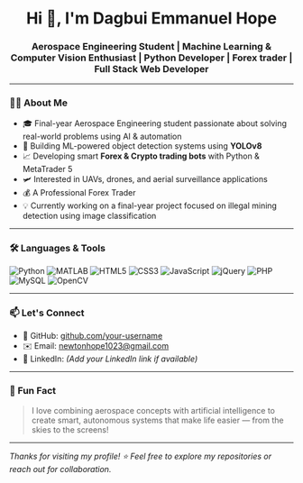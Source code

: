 <h1 align="center">Hi 👋, I'm Dagbui Emmanuel Hope</h1>
<h3 align="center">Aerospace Engineering Student | Machine Learning & Computer Vision Enthusiast | Python Developer | Forex trader | Full Stack Web Developer</h3>

---

### 👨‍🎓 About Me
- 🎓 Final-year Aerospace Engineering student passionate about solving real-world problems using AI & automation  
- 🤖 Building ML-powered object detection systems using **YOLOv8**  
- 📈 Developing smart **Forex & Crypto trading bots** with Python & MetaTrader 5  
- 🛩️ Interested in UAVs, drones, and aerial surveillance applications
- 💰 A Professional Forex Trader
- 💡 Currently working on a final-year project focused on illegal mining detection using image classification

---
### 🛠️ Languages & Tools

<p align="left">
  <!-- Programming Languages -->
  <img src="https://img.shields.io/badge/Python-3670A0?style=for-the-badge&logo=python&logoColor=ffdd54" alt="Python" />
  <img src="https://img.shields.io/badge/MATLAB-0076A8?style=for-the-badge&logo=mathworks&logoColor=white" alt="MATLAB" />

  <!-- Web Development -->
  <img src="https://img.shields.io/badge/HTML5-e34c26?style=for-the-badge&logo=html5&logoColor=white" alt="HTML5" />
  <img src="https://img.shields.io/badge/CSS3-264de4?style=for-the-badge&logo=css3&logoColor=white" alt="CSS3" />
  <img src="https://img.shields.io/badge/JavaScript-f7df1e?style=for-the-badge&logo=javascript&logoColor=black" alt="JavaScript" />
  <img src="https://img.shields.io/badge/jQuery-0769AD?style=for-the-badge&logo=jquery&logoColor=white" alt="jQuery" />
  <img src="https://img.shields.io/badge/PHP-777bb4?style=for-the-badge&logo=php&logoColor=white" alt="PHP" />
  <img src="https://img.shields.io/badge/MySQL-00758f?style=for-the-badge&logo=mysql&logoColor=white" alt="MySQL" />

  <!-- Computer Vision -->
  <img src="https://img.shields.io/badge/OpenCV-5C3EE8?style=for-the-badge&logo=opencv&logoColor=white" alt="OpenCV" />
</p>

---

### 📫 Let's Connect

- 🔗 GitHub: [github.com/your-username](https://github.com/dagbuinewton1023)  
- ✉️ Email: newtonhope1023@gmail.com 
- 💼 LinkedIn: *(Add your LinkedIn link if available)*  

---

### 📌 Fun Fact
> I love combining aerospace concepts with artificial intelligence to create smart, autonomous systems that make life easier — from the skies to the screens!

---

_Thanks for visiting my profile! ⭐ Feel free to explore my repositories or reach out for collaboration._
